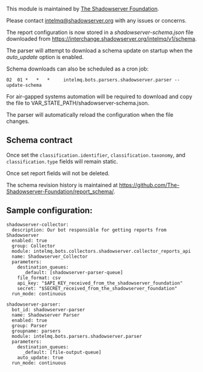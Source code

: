 <!--
SPDX-FileCopyrightText: 2022 The Shadowserver Foundation
SPDX-License-Identifier: AGPL-3.0-or-later
-->

This module is maintained by [The Shadowserver Foundation](https://www.shadowserver.org/).  

Please contact intelmq@shadowserver.org with any issues or concerns.

The report configuration is now stored in a _shadowserver-schema.json_ file downloaded from https://interchange.shadowserver.org/intelmq/v1/schema.

The parser will attempt to download a schema update on startup when the *auto_update* option is enabled.

Schema downloads can also be scheduled as a cron job:

```
02  01 *   *   *     intelmq.bots.parsers.shadowserver.parser --update-schema
```

For air-gapped systems automation will be required to download and copy the file to VAR_STATE_PATH/shadowserver-schema.json.

The parser will automatically reload the configuration when the file changes.


## Schema contract

Once set the `classification.identifier`, `classification.taxonomy`, and `classification.type` fields will remain static.

Once set report fields will not be deleted.
 
The schema revision history is maintained at https://github.com/The-Shadowserver-Foundation/report_schema/.


## Sample configuration:

```
shadowserver-collector:
  description: Our bot responsible for getting reports from Shadowserver
  enabled: true
  group: Collector
  module: intelmq.bots.collectors.shadowserver.collector_reports_api
  name: Shadowserver_Collector
  parameters:
    destination_queues:
      _default: [shadowserver-parser-queue]
    file_format: csv
    api_key: "$API_KEY_received_from_the_shadowserver_foundation"
    secret: "$SECRET_received_from_the_shadowserver_foundation"
  run_mode: continuous
```

```
shadowserver-parser:
  bot_id: shadowserver-parser
  name: Shadowserver Parser
  enabled: true
  group: Parser
  groupname: parsers
  module: intelmq.bots.parsers.shadowserver.parser
  parameters:
    destination_queues:
      _default: [file-output-queue]
    auto_update: true
  run_mode: continuous
```

